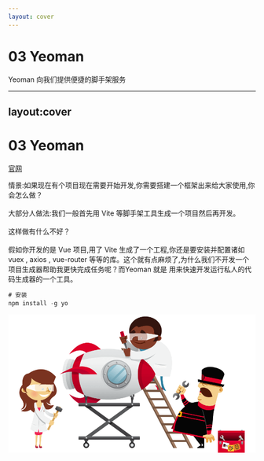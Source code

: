 ```yaml
---
layout: cover
---
```

# 03 Yeoman
<div class="flex justify-center">
<p class="w-80 text-center text-zinc-300">Yeoman 向我们提供便捷的脚手架服务</p>
</div>

---
layout:cover
---
# 03 Yeoman

[官网](https://yeoman.io/)

<div grid="~ cols-2 gap-4">

<div class="h-85 flex justify-center items-center">

<div v-if="$slidev.nav.clicks === 0" class="w-96 text-c">
<p>
情景:如果现在有个项目现在需要开始开发,你需要搭建一个框架出来给大家使用,你会怎么做？<br/>
<br/>大部分人做法:我们一般首先用 Vite 等脚手架工具生成一个项目然后再开发。
<br/><br/>
这样做有什么不好？
<br/><br/>
假如你开发的是 Vue 项目,用了 Vite 生成了一个工程,你还是要安装并配置诸如 vuex , axios , vue-router 等等的库。这个就有点麻烦了,为什么我们不开发一个项目生成器帮助我更快完成任务呢？而Yeoman 就是
用来快速开发运行私人的代码生成器的一个工具。
</p>

</div>
</div>
<div class="flex justify-center flex-col h-85">

```js
# 安装
npm install -g yo
```

![yeoman](/img/yo.png)
</div>

</div>